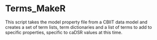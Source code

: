 # Terms_MakeR
This script takes the model property file from a CBIIT data model and creates a set of term lists, term dictionaries and a list of terms to add to specific properties, specific to caDSR values at this time.
